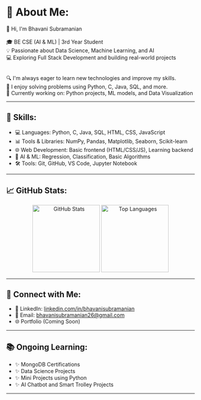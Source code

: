 # 💫 About Me:
👋 Hi, I'm Bhavani Subramanian<br><br>
🎓 BE CSE (AI & ML) | 3rd Year Student<br>
💡 Passionate about Data Science, Machine Learning, and AI<br>
💻 Exploring Full Stack Development and building real-world projects<br><br>

🔍 I'm always eager to learn new technologies and improve my skills.<br>
📌 I enjoy solving problems using Python, C, Java, SQL, and more.<br>
🌱 Currently working on: Python projects, ML models, and Data Visualization<br>

---

## 🌟 Skills:
- 💻 Languages: Python, C, Java, SQL, HTML, CSS, JavaScript
- 📊 Tools & Libraries: NumPy, Pandas, Matplotlib, Seaborn, Scikit-learn
- 🌐 Web Development: Basic frontend (HTML/CSS/JS), Learning backend
- 🧠 AI & ML: Regression, Classification, Basic Algorithms
- 🛠️ Tools: Git, GitHub, VS Code, Jupyter Notebook

---

## 📈 GitHub Stats:
<p align="center">
  <img src="https://github-readme-stats.vercel.app/api?username=Bhavanisubramani49&show_icons=true&theme=tokyonight" alt="GitHub Stats" height="180"/>
  <img src="https://github-readme-stats.vercel.app/api/top-langs/?username=Bhavanisubramani49&layout=compact&theme=tokyonight" alt="Top Languages" height="180"/>
</p>

---

## 🔗 Connect with Me:
- 💼 LinkedIn: [linkedin.com/in/bhavanisubramanian](https://www.linkedin.com/in/bhavanisubramanian)
- 📧 Email: bhavanisubramanian26@gmail.com
- 🌐 Portfolio (Coming Soon)

---

## 📚 Ongoing Learning:
- ✨ MongoDB Certifications
- ✨ Data Science Projects
- ✨ Mini Projects using Python
- ✨ AI Chatbot and Smart Trolley Projects

---

